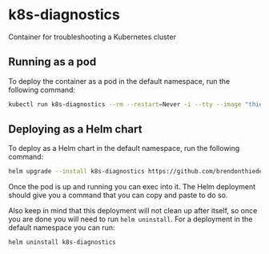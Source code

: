 # k8s-diagnostics

Container for troubleshooting a Kubernetes cluster

## Running as a pod

To deploy the container as a pod in the default namespace, run the following command:

```bash
kubectl run k8s-diagnostics --rm --restart=Never -i --tty --image "thiedebr/k8s-diagnostics:latest" -- /bin/bash
```

## Deploying as a Helm chart

To deploy as a Helm chart in the default namespace, run the following command:

```bash
helm upgrade --install k8s-diagnostics https://github.com/brendonthiede/k8s-diagnostics/releases/download/k8s-diagnostics-1.0.5/k8s-diagnostics-1.0.5.tgz
```

Once the pod is up and running you can exec into it. The Helm deployment should give you a command that you can copy and paste to do so.

Also keep in mind that this deployment will not clean up after itself, so once you are done you will need to run `helm uninstall`. For a deployment in the default namespace you can run:

```bash
helm uninstall k8s-diagnostics
```
